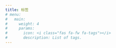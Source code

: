```yaml
---
title: 标签
# menu:
#   main:
#     weight: 4
#     params:
#       icon: <i class="fas fa-fw fa-tags"></i>
#       description: List of tags.
---
```

